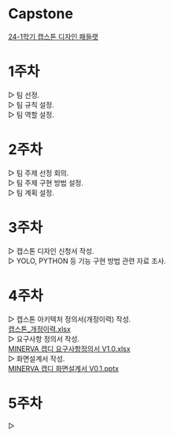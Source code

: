 # Capstone
<a href="https://padlet.com/ihlee90/3_-2-24-1-oxt3cfnxps26m4fz">24-1학기 캡스톤 디자인 패들랫</a>

# 1주차
▷ 팀 선정.<br>
▷ 팀 규칙 설정.<br>
▷ 팀 역할 설정.<br>

# 2주차
▷ 팀 주제 선정 회의.<br>
▷ 팀 주제 구현 방법 설정.<br>
▷ 팀 계획 설정.<br>

# 3주차
▷ 캡스톤 디자인 신청서 작성.<br>
▷ YOLO, PYTHON 등 기능 구현 방법 관련 자료 조사.<br>

# 4주차
▷ 캡스톤 아키텍처 정의서(개정이력) 작성.<br>
[캡스톤_개정이력.xlsx](https://github.com/Wjfjs/Capstone/files/14862098/_.xlsx)<br>
▷ 요구사항 정의서 작성.<br>
[MINERVA 캡디 요구사항정의서 V1.0.xlsx](https://github.com/Wjfjs/Capstone/files/14862149/MINERVA.V1.0.xlsx)<br>
▷ 화면설계서 작성.<br>
[MINERVA 캡디 화면설계서 V0.1.pptx](https://github.com/Wjfjs/Capstone/files/14862081/MINERVA.V0.1.pptx)<br>

# 5주차
▷ 
